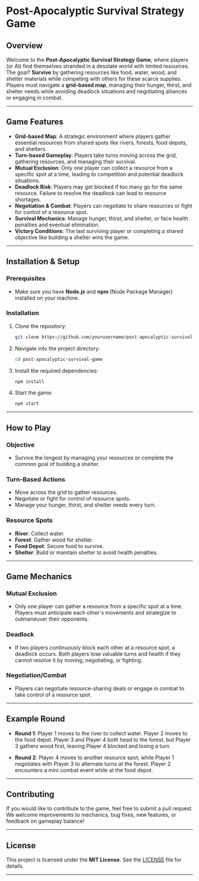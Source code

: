 # **Post-Apocalyptic Survival Strategy Game**

## **Overview**
Welcome to the **Post-Apocalyptic Survival Strategy Game**, where players (or AI) find themselves stranded in a desolate world with limited resources. The goal? **Survive** by gathering resources like food, water, wood, and shelter materials while competing with others for these scarce supplies. Players must navigate a **grid-based map**, managing their hunger, thirst, and shelter needs while avoiding deadlock situations and negotiating alliances or engaging in combat.

---

## **Game Features**
- **Grid-based Map**: A strategic environment where players gather essential resources from shared spots like rivers, forests, food depots, and shelters.
- **Turn-based Gameplay**: Players take turns moving across the grid, gathering resources, and managing their survival.
- **Mutual Exclusion**: Only one player can collect a resource from a specific spot at a time, leading to competition and potential deadlock situations.
- **Deadlock Risk**: Players may get blocked if too many go for the same resource. Failure to resolve the deadlock can lead to resource shortages.
- **Negotiation & Combat**: Players can negotiate to share resources or fight for control of a resource spot.
- **Survival Mechanics**: Manage hunger, thirst, and shelter, or face health penalties and eventual elimination.
- **Victory Conditions**: The last surviving player or completing a shared objective like building a shelter wins the game.

---

## **Installation & Setup**

### **Prerequisites**
- Make sure you have **Node.js** and **npm** (Node Package Manager) installed on your machine.

### **Installation**
1. Clone the repository:
   ```bash
   git clone https://github.com/yourusername/post-apocalyptic-survival-game.git
   ```
2. Navigate into the project directory:
   ```bash
   cd post-apocalyptic-survival-game
   ```

3. Install the required dependencies:
   ```bash
   npm install
   ```

4. Start the game:
   ```bash
   npm start
   ```

---

## **How to Play**

### **Objective**
- Survive the longest by managing your resources or complete the common goal of building a shelter.

### **Turn-Based Actions**
- Move across the grid to gather resources.
- Negotiate or fight for control of resource spots.
- Manage your hunger, thirst, and shelter needs every turn.

### **Resource Spots**
- **River**: Collect water.
- **Forest**: Gather wood for shelter.
- **Food Depot**: Secure food to survive.
- **Shelter**: Build or maintain shelter to avoid health penalties.

---

## **Game Mechanics**

### **Mutual Exclusion**
- Only one player can gather a resource from a specific spot at a time. Players must anticipate each other's movements and strategize to outmaneuver their opponents.

### **Deadlock**
- If two players continuously block each other at a resource spot, a deadlock occurs. Both players lose valuable turns and health if they cannot resolve it by moving, negotiating, or fighting.

### **Negotiation/Combat**
- Players can negotiate resource-sharing deals or engage in combat to take control of a resource spot.

---

## **Example Round**
- **Round 1**: Player 1 moves to the river to collect water. Player 2 moves to the food depot. Player 3 and Player 4 both head to the forest, but Player 3 gathers wood first, leaving Player 4 blocked and losing a turn.
  
- **Round 2**: Player 4 moves to another resource spot, while Player 1 negotiates with Player 3 to alternate turns at the forest. Player 2 encounters a mini combat event while at the food depot.

---

## **Contributing**
If you would like to contribute to the game, feel free to submit a pull request. We welcome improvements to mechanics, bug fixes, new features, or feedback on gameplay balance!

---

## **License**
This project is licensed under the **MIT License**. See the [LICENSE](LICENSE) file for details.

---

